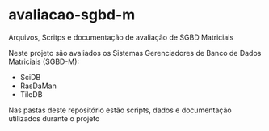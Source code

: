 # avaliacao-sgbd-m
Arquivos, Scritps e documentação de avaliação de SGBD Matriciais

Neste projeto são avaliados os Sistemas Gerenciadores de Banco de Dados Matriciais (SGBD-M):
  - SciDB
  - RasDaMan
  - TileDB
  
Nas pastas deste repositório estão scripts, dados e documentação utilizados durante o projeto

